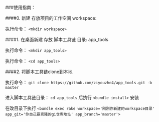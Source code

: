 ###使用指南：

####0. 新建 存放项目的工作空间 workspace: 

执行命令： `<mkdir workspace>`

####1. 在桌面新建 存放 脚本工具链 目录: app_tools

执行命令： `<mkdir app_tools>`

执行命令： `<cd app_tools>`

####2. 将脚本工具链clone到本地

执行命令： `git clone https://github.com/ziyouzhe4/app_tools.git -b master`

进入脚本工具链目录： `cd app_tools` 后执行 `<bundle install>` 安装

在改目录下执行 `<bundle exec rake workspace='刚刚你新建的workspace目录' app_git='你自己要克隆的gi仓库地址' app_branch='master'>`


